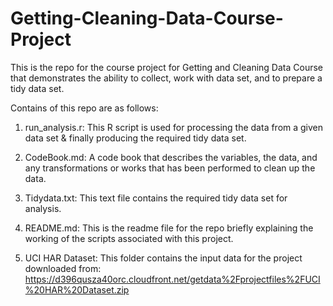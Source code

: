 Getting-Cleaning-Data-Course-Project
====================================
This is the repo for the course project for Getting and Cleaning Data Course that demonstrates the ability to collect, work with data set, and to prepare a tidy data set.

Contains of this repo are as follows:

1.	run_analysis.r:	This R script is used for processing the data from a given data set & finally producing the required tidy data set.

2.	CodeBook.md:	A code book that describes the variables, the data, and any transformations or works that has been performed to clean up the data.

3.	Tidydata.txt:	This text file contains the required tidy data set for analysis.

4.	README.md:	This is the readme file for the repo briefly explaining the working of the scripts associated with this project.

5.	UCI HAR Dataset:  This folder contains the input data for the project downloaded from:
https://d396qusza40orc.cloudfront.net/getdata%2Fprojectfiles%2FUCI%20HAR%20Dataset.zip
